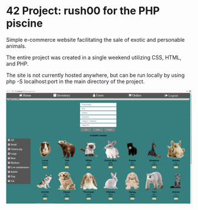 # 42 Project: rush00 for the PHP piscine

Simple e-commerce website facilitating the sale of exotic and personable animals. 

The entire project was created in a single weekend utilizing CSS, HTML, and PHP.

The site is not currently hosted anywhere, but can be run locally by using php -S localhost:port in the main directory of the project.

<img src="inventory_management.png" width="550" />
